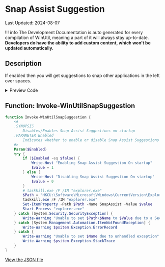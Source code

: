 # Snap Assist Suggestion

Last Updated: 2024-08-07


!!! info
     The Development Documentation is auto generated for every compilation of WinUtil, meaning a part of it will always stay up-to-date. **Developers do have the ability to add custom content, which won't be updated automatically.**
## Description

If enabled then you will get suggestions to snap other applications in the left over spaces.

<!-- BEGIN CUSTOM CONTENT -->

<!-- END CUSTOM CONTENT -->

<details>
<summary>Preview Code</summary>

```json
{
  "Content": "Snap Assist Suggestion",
  "Description": "If enabled then you will get suggestions to snap other applications in the left over spaces.",
  "category": "Customize Preferences",
  "panel": "2",
  "Order": "a106_",
  "Type": "Toggle",
  "link": "https://christitustech.github.io/winutil/dev/tweaks/Customize-Preferences/SnapSuggestion"
}
```

</details>

## Function: Invoke-WinUtilSnapSuggestion

```powershell
function Invoke-WinUtilSnapSuggestion {
    <#
    .SYNOPSIS
        Disables/Enables Snap Assist Suggestions on startup
    .PARAMETER Enabled
        Indicates whether to enable or disable Snap Assist Suggestions on startup
    #>
    Param($Enabled)
    try {
        if ($Enabled -eq $false) {
            Write-Host "Enabling Snap Assist Suggestion On startup"
            $value = 1
        } else {
            Write-Host "Disabling Snap Assist Suggestion On startup"
            $value = 0
        }
        # taskkill.exe /F /IM "explorer.exe"
        $Path = "HKCU:\Software\Microsoft\Windows\CurrentVersion\Explorer\Advanced"
        taskkill.exe /F /IM "explorer.exe"
        Set-ItemProperty -Path $Path -Name SnapAssist -Value $value
        Start-Process "explorer.exe"
    } catch [System.Security.SecurityException] {
        Write-Warning "Unable to set $Path\$Name to $Value due to a Security Exception"
    } catch [System.Management.Automation.ItemNotFoundException] {
        Write-Warning $psitem.Exception.ErrorRecord
    } catch {
        Write-Warning "Unable to set $Name due to unhandled exception"
        Write-Warning $psitem.Exception.StackTrace
    }
}

```


<!-- BEGIN SECOND CUSTOM CONTENT -->

<!-- END SECOND CUSTOM CONTENT -->


[View the JSON file](https://github.com/Compourri/essentials/tree/main/config/tweaks.json)

